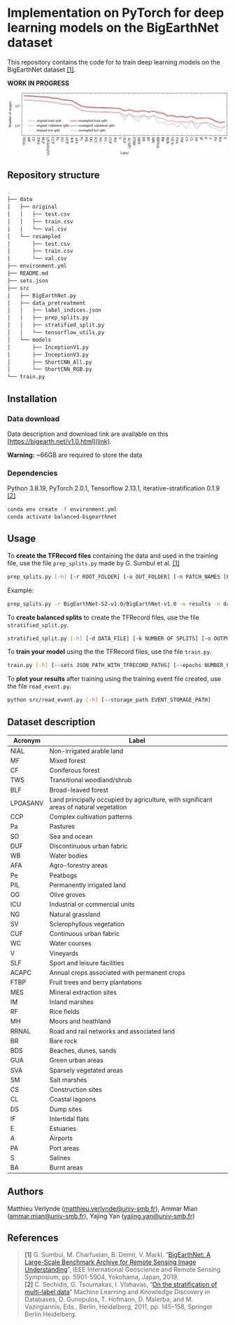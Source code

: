 # Implementation on PyTorch for deep learning models on the BigEarthNet dataset

This repository contains the code for to train deep learning models on the BigEarthNet dataset [[1]](#1).

**WORK IN PROGRESS**

![Label distribution](./doc/split_label_distribution.jpg)

## Repository structure

```bash
.
├── data
│   ├── original
│   │   ├── test.csv
│   │   ├── train.csv
│   │   └── val.csv
│   └── resampled
│       ├── test.csv
│       ├── train.csv
│       └── val.csv
├── environment.yml
├── README.md
├── sets.json
├── src
│   ├── BigEarthNet.py
│   ├── data_pretreatment
│   │   ├── label_indices.json
│   │   ├── prep_splits.py
│   │   ├── stratified_split.py
│   │   └── tensorflow_utils.py
│   └── models
│       ├── InceptionV1.py
│       ├── InceptionV3.py
│       ├── ShortCNN_All.py
│       └── ShortCNN_RGB.py
└── train.py
```

## Installation

### Data download
Data description and download link are available on this [https://bigearth.net/v1.0.html](link).

**Warning:** ~66GB are required to store the data

### Dependencies

Python 3.8.19, PyTorch 2.0.1, Tensorflow 2.13.1, iterative-stratification 0.1.9 [[2]](#2)
```bash
conda env create -f environment.yml
conda activate balanced-bigearthnet
```

## Usage

To **create the TFRecord files** containing the data and used in the training file, use the file `prep_splits.py` made by G. Sumbul et al. [[1]](#1)
```bash
prep_splits.py [-h] [-r ROOT_FOLDER] [-o OUT_FOLDER] [-n PATCH_NAMES [PATCH_NAMES ...]]
```
Example:
```bash
prep_splits.py -r BigEarthNet-S2-v1.0/BigEarthNet-v1.0 -o results -n data/original/train.csv data/original/val.csv data/original/test.csv
```

To **create balanced splits** to create the TFRecord files, use the file `stratified_split.py`.
```bash
stratified_split.py [-h] [-d DATA_FILE] [-k NUMBER OF SPLITS] [-o OUTPUT_FOLDER] [-r ROOT_FOLDER] [-tf]
```

To **train your model** using the the TFRecord files, use the file `train.py`.
```bash
train.py [-h] [--sets JSON_PATH_WITH_TFRECORD_PATHS] [--epochs NUMBER_OF_EPOCHS] [--optim OPTIIMIZER_USED] [--lr FLOAT_LEARNING_RATE] [--loss LOSS_FUNCTION] [--batch BATCH_SIZE] [--finetune FINETUNING_LEVEL] [--seed RANDOM_SEED] [--storage_path EVENT_STORAGE_PATH] [--count] [--rgb]
```

To **plot your results** after training using the training event file created, use the file `read_event.py`.
```bash
python src/read_event.py [-h] [--storage_path EVENT_STORAGE_PATH]
```

## Dataset description

| Acronym  | Label |
|----------|-------|
| NIAL     | Non-irrigated arable land |
| MF       | Mixed forest |
| CF       | Coniferous forest |
| TWS      | Transitional woodland/shrub |
| BLF      | Broad-leaved forest |
| LPOASANV | Land principally occupied by agriculture, with significant areas of natural vegetation |
| CCP      | Complex cultivation patterns |
| Pa       | Pastures |
| SO       | Sea and ocean |
| DUF      | Discontinuous urban fabric |
| WB       | Water bodies |
| AFA      | Agro-forestry areas |
| Pe       | Peatbogs |
| PIL      | Permanently irrigated land |
| OG       | Olive groves |
| ICU      | Industrial or commercial units |
| NG       | Natural grassland |
| SV       | Sclerophyllous vegetation |
| CUF      | Continuous urban fabric |
| WC       | Water courses |
| V        | Vineyards |
| SLF      | Sport and leisure facilities |
| ACAPC    | Annual crops associated with permanent crops |
| FTBP     | Fruit trees and berry plantations |
| MES      | Mineral extraction sites |
| IM       | Inland marshes |
| RF       | Rice fields |
| MH       | Moors and heathland |
| RRNAL    | Road and rail networks and associated land |
| BR       | Bare rock |
| BDS      | Beaches, dunes, sands |
| GUA      | Green urban areas |
| SVA      | Sparsely vegetated areas |
| SM       | Salt marshes |
| CS       | Construction sites |
| CL       | Coastal lagoons |
| DS       | Dump sites |
| IF       | Intertidal flats |
| E        | Estuaries |
| A        | Airports |
| PA       | Port areas |
| S        | Salines |
| BA       | Burnt areas |

## Authors

Matthieu Verlynde ([matthieu.verlynde@univ-smb.fr](mailto:matthieu.verlynde@univ-smb.fr)), Ammar Mian ([ammar.mian@univ-smb.fr](mailto:ammar.mian@univ-smb.fr)), Yajing Yan ([yajing.yan@univ-smb.fr](mailto:yajing.yan@univ-smb.fr))

## References
>  <a id="1">[1]</a>  G. Sumbul, M. Charfuelan, B. Demir, V. Markl, “[BigEarthNet: A Large-Scale Benchmark Archive for Remote Sensing Image Understanding](https://bigearth.net/static/documents/BigEarthNet_IGARSS_2019.pdf)”, IEEE International Geoscience and Remote Sensing Symposium, pp. 5901-5904, Yokohama, Japan, 2019.<br>
>  <a id="2">[2]</a>  C. Sechidis, G. Tsoumakas, I. Vlahavas, “[On the stratification of multi-label data](https://link.springer.com/chapter/10.1007/978-3-642-23808-6_10)” Machine Learning and Knowledge Discovery in Databases, D. Gunopulos, T. Hofmann, D. Malerba, and M. Vazirgiannis, Eds., Berlin, Heidelberg, 2011, pp. 145–158, Springer Berlin Heidelberg.